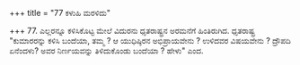 +++
title = "77 ಕಳುಹಿ ಮರಳಿದು"

+++
77. ಎಲ್ಲರನ್ನೂ ಕಳಿಸಿಕೊಟ್ಟ ಮೇಲೆ ವಿದುರನು ಧೃತರಾಷ್ಟ್ರನ ಅರಮನೆಗೆ ಹಿಂತಿರುಗಿದ. ಧೃತರಾಷ್ಟ್ರ "ಕುಮಾರರನ್ನು ಕಳಿಸಿ ಬಂದೆಯಾ, ತಮ್ಮ ? ಆ ಯುಧಿಷ್ಠಿರನ ಅಭಿಪ್ರಾಯವೇನು ? ಉಳಿದವರ ವಿಷಯವೇನು ? ದ್ರೌಪದಿ ಏನೆಂದಳು? ಅವರ ನಿರ್ಣಯವನ್ನು ತಿಳಿದುಕೊಂಡು ಬಂದೆಯಾ ? ಹೇಳು" ಎಂದ.